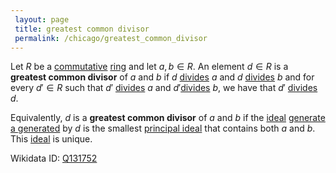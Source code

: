 ```yaml
---
 layout: page
 title: greatest common divisor
 permalink: /chicago/greatest_common_divisor
---
```

Let $R$ be a [commutative](https://mathgloss.github.io/MathGloss/commutative) [ring](https://mathgloss.github.io/MathGloss/ring) and let $a,b\in R$. An element $d\in R$ is a **greatest common divisor** of $a$ and $b$ if $d$ [divides](https://mathgloss.github.io/MathGloss/division_in_a_ring) $a$ and $d$ [divides](https://mathgloss.github.io/MathGloss/###################divides) $b$ and for every $d'\in R$ such that $d'$ [divides](https://mathgloss.github.io/MathGloss/###################divides) $a$ and $d'$[divides](https://mathgloss.github.io/MathGloss/###################divides) $b$, we have that $d'$ [divides](https://mathgloss.github.io/MathGloss/###################divides) $d$. 

Equivalently, $d$ is a **greatest common divisor** of $a$ and $b$ if the [ideal](https://mathgloss.github.io/MathGloss/ring_ideal) [generate a generated](https://mathgloss.github.io/MathGloss/generate_a_###########generated) by $d$ is the smallest [principal ideal](https://mathgloss.github.io/MathGloss/principal_ideal) that contains both $a$ and $b$. This [ideal](https://mathgloss.github.io/MathGloss/###########ideal) is unique.

Wikidata ID: [Q131752](https://www.wikidata.org/wiki/Q131752)